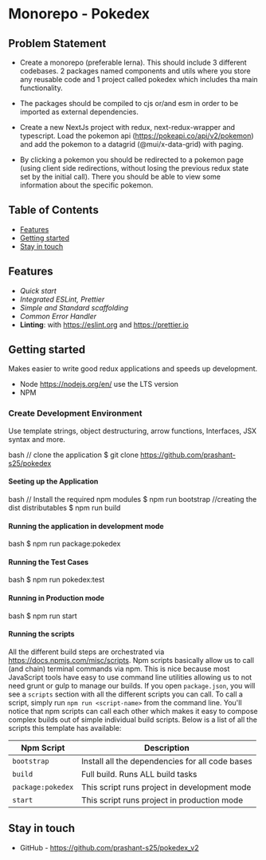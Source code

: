 # Monorepo - Pokedex

## Problem Statement

- Create a monorepo (preferable lerna). This should include 3 different codebases. 2 packages named components and utils where you store any reusable code and 1 project called pokedex which includes tha main functionality.

- The packages should be compiled to cjs or/and esm in order to be imported as external dependencies.

- Create a new NextJs project with redux, next-redux-wrapper and typescript.
  Load the pokemon api (https://pokeapi.co/api/v2/pokemon) and add the pokemon to a datagrid (@mui/x-data-grid) with paging.

- By clicking a pokemon you should be redirected to a pokemon page (using client side redirections, without losing the previous redux state set by the initial call).
  There you should be able to view some information about the specific pokemon.

## Table of Contents

- [Features](#features)
- [Getting started](#getting-started)
- [Stay in touch](#stay-in-touch)

## Features

- _Quick start_
- _Integrated ESLint, Prettier_
- _Simple and Standard scaffolding_
- _Common Error Handler_
- **Linting**: with https://eslint.org and https://prettier.io

## Getting started

Makes easier to write good redux applications and speeds up development.

- Node <https://nodejs.org/en/> use the LTS version
- NPM

### Create Development Environment

Use template strings, object destructuring, arrow functions, Interfaces, JSX syntax and more.

bash
// clone the application
$ git clone https://github.com/prashant-s25/pokedex

#### Seeting up the Application

bash
// Install the required npm modules
$ npm run bootstrap
//creating the dist distributables
$ npm run build

#### Running the application in development mode

bash
$ npm run package:pokedex

#### Running the Test Cases

bash
$ npm run pokedex:test

#### Running in Production mode

bash
$ npm run start

#### Running the scripts

All the different build steps are orchestrated via https://docs.npmjs.com/misc/scripts.
Npm scripts basically allow us to call (and chain) terminal commands via npm.
This is nice because most JavaScript tools have easy to use command line utilities allowing us to not need grunt or gulp to manage our builds.
If you open `package.json`, you will see a `scripts` section with all the different scripts you can call.
To call a script, simply run `npm run <script-name>` from the command line.
You'll notice that npm scripts can call each other which makes it easy to compose complex builds out of simple individual build scripts.
Below is a list of all the scripts this template has available:

| Npm Script      | Description                                     |
| --------------- | ----------------------------------------------- |
| `bootstrap`     | Install all the dependencies for all code bases |
| `build`         | Full build. Runs ALL build tasks                |
| `package:pokedex`   | This script runs project in development mode    |
| `start`  | This script runs project in production mode     |

## Stay in touch

- GitHub - https://github.com/prashant-s25/pokedex_v2
